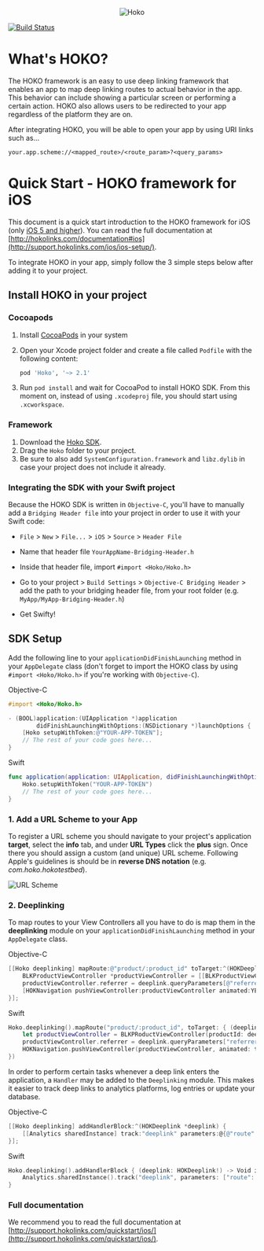 <p align="center" >
<img src="https://s3-eu-west-1.amazonaws.com/hokoassets/hoko_logo.png" alt="Hoko" title="Hoko">
</p>

[![Build Status](https://travis-ci.org/hokolinks/hoko-ios.svg?branch=master)](https://travis-ci.org/hokolinks/hoko-ios)

# What's HOKO?

The HOKO framework is an easy to use deep linking framework that enables an app to map deep linking routes to actual behavior in the app. This behavior can include showing a particular screen or performing a certain action. HOKO also allows users to be redirected to your app regardless of the platform they are on.

After integrating HOKO, you will be able to open your app by using URI links such as...

```
your.app.scheme://<mapped_route>/<route_param>?<query_params>
```

# Quick Start - HOKO framework for iOS

This document is a quick start introduction to the HOKO framework for iOS (only <u>iOS 5 and higher</u>). You can read the full documentation at [http://hokolinks.com/documentation#ios](http://support.hokolinks.com/ios/ios-setup/).

To integrate HOKO in your app, simply follow the 3 simple steps below after adding it to your project.

## Install HOKO in your project

### Cocoapods

1. Install [CocoaPods](http://cocoapods.org/) in your system
2. Open your Xcode project folder and create a file called `Podfile` with the following content:

    ```ruby
    pod 'Hoko', '~> 2.1'
    ```

3. Run `pod install` and wait for CocoaPod to install HOKO SDK. From this moment on, instead of using `.xcodeproj` file, you should start using `.xcworkspace`.

### Framework

1. Download the [Hoko SDK](https://github.com/hokolinks/hoko-ios/archive/master.zip).
2. Drag the `Hoko` folder to your project.
3. Be sure to also add `SystemConfiguration.framework` and `libz.dylib` in case your project does not include it already.

### Integrating the SDK with your Swift project

Because the HOKO SDK is written in `Objective-C`, you'll have to manually add a `Bridging Header file` into your project in order to use it with your Swift code:

* `File` > `New` > `File...` > `iOS` > `Source` > `Header File`

* Name that header file `YourAppName-Bridging-Header.h`

* Inside that header file, import `#import <Hoko/Hoko.h>`

* Go to your project > `Build Settings` > `Objective-C Bridging Header` > add the path to your bridging header file, from your root folder (e.g. `MyApp/MyApp-Bridging-Header.h`)

* Get Swifty!

## SDK Setup

Add the following line to your `applicationDidFinishLaunching` method in your `AppDelegate` class (don't forget to import the HOKO class by using `#import <Hoko/Hoko.h>` if you're working with `Objective-C`).

Objective-C

```objective-c
#import <Hoko/Hoko.h>

- (BOOL)application:(UIApplication *)application
        didFinishLaunchingWithOptions:(NSDictionary *)launchOptions {
	[Hoko setupWithToken:@"YOUR-APP-TOKEN"];
	// The rest of your code goes here...
}
```

Swift

```swift
func application(application: UIApplication, didFinishLaunchingWithOptions launchOptions: [NSObject: AnyObject]?) -> Bool {
	Hoko.setupWithToken("YOUR-APP-TOKEN")
	// The rest of your code goes here...
}
```

### 1. Add a URL Scheme to your App

To register a URL scheme you should navigate to your project's application **target**, select the **info** tab, and under **URL Types** click the **plus** sign.
Once there you should assign a custom (and unique) URL scheme. Following Apple's guidelines is should be in **reverse DNS notation** (e.g. *com.hoko.hokotestbed*).

![URL Scheme](https://s3-eu-west-1.amazonaws.com/hokoassets/urlschemes-ios.png)

### 2. Deeplinking

To map routes to your View Controllers all you have to do is map them in the **deeplinking** module on your `applicationDidFinishLaunching` method in your `AppDelegate` class.

Objective-C

```objective-c
[[Hoko deeplinking] mapRoute:@"product/:product_id" toTarget:^(HOKDeeplink *deeplink) {
	BLKProductViewController *productViewController = [[BLKProductViewController alloc] initWithProductId:deeplink.routeParameters[@"product_id"]];
	productViewController.referrer = deeplink.queryParameters[@"referrer"];
	[HOKNavigation pushViewController:productViewController animated:YES];
}];
```

Swift

```swift
Hoko.deeplinking().mapRoute("product/:product_id", toTarget: { (deeplink: HKDeeplink!) -> Void in
	let productViewController = BLKPRoductViewController(productId: deeplink.routeParameters["product_id"])
	productViewController.referrer = deeplink.queryParameters["referrer"]
	HOKNavigation.pushViewController(productViewController, animated: true)
})
```

In order to perform certain tasks whenever a deep link enters the application, a `Handler` may be added to the `Deeplinking` module. This makes it easier to track deep links to analytics platforms, log entries or update your database.

Objective-C

```objective-c
[[Hoko deeplinking] addHandlerBlock:^(HOKDeeplink *deeplink) {
	[[Analytics sharedInstance] track:"deeplink" parameters:@{@"route": deeplink.route}];
}];
```

Swift

```swift
Hoko.deeplinking().addHandlerBlock { (deeplink: HOKDeeplink!) -> Void in
	Analytics.sharedInstance().track("deeplink", parameters: ["route": deeplink.route])
}
```


### Full documentation

We recommend you to read the full documentation at [http://support.hokolinks.com/quickstart/ios/](http://support.hokolinks.com/quickstart/ios/).
